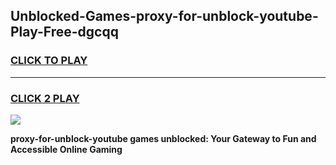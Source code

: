 
## Unblocked-Games-proxy-for-unblock-youtube-Play-Free-dgcqq
<h3>
<a href="https://premium76.site?title=proxy-for-unblock-youtube&ref=23A">CLICK TO PLAY</a></h3>
<hr>

<h3>
<a href="https://premium76.site?title=proxy-for-unblock-youtube&ref=23A">CLICK 2 PLAY</a>
  
</h3>

<a href="https://premium76.site?title=proxy-for-unblock-youtube&ref=23A"><img src="https://clearcache.store/games.png"></a>


**proxy-for-unblock-youtube games unblocked: Your Gateway to Fun and Accessible Online Gaming**
